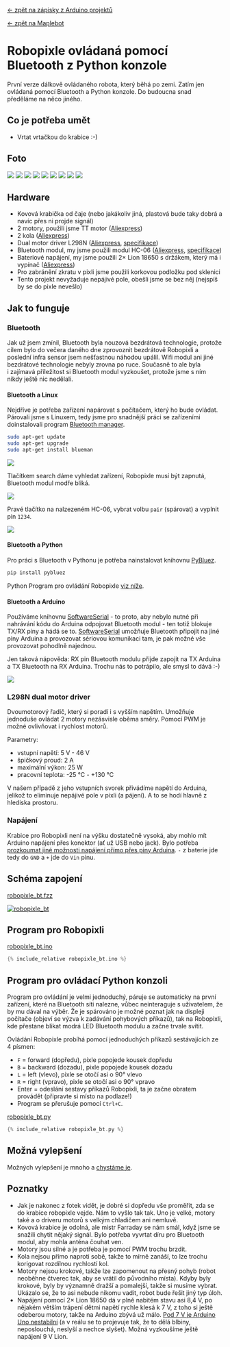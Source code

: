 [← zpět na zápisky z Arduino projektů](../../index.md)

[← zpět na Maplebot](../maplebot.md)

# Robopixle ovládaná pomocí Bluetooth z&nbsp;Python konzole
První verze dálkově ovládaného robota, který běhá po zemi. Zatím jen ovládaná pomocí Bluetooth a&nbsp;Python konzole. Do budoucna snad předěláme na něco jiného.

## Co je potřeba umět
* Vrtat vrtačkou do krabice :-)

## Foto
![](P1120583.JPG)
![](P1120584.JPG)
![](P1120585.JPG)
![](P1120586.JPG)
![](P1120587.JPG)
![](P1120592.JPG)
![](P1120594.JPG)
![](P1120591.JPG)
![](P1120597.JPG)

<!--
## Video
<div markdown="0">
    <video controls>
        <source src="robopixle_bt.mp4" type="video/mp4">
        Bohužel, váš prohlížeč neumí HTML5 video. <a href="robopixle_bt.mp4">Přehrajte si jej jako soubor.</a>
    </video>
</div>
-->

## Hardware
* Kovová krabička od čaje (nebo jakákoliv jiná, plastová bude taky dobrá a navíc přes ni projde signál)
* 2 motory, použili jsme TT motor ([Aliexpress](https://www.aliexpress.com/wholesale?catId=0&initiative_id=&SearchText=tt+motor))
* 2 kola ([Aliexpress](https://www.aliexpress.com/wholesale?catId=0&initiative_id=SB_20170328123120&SearchText=arduino+wheel))
* Dual motor driver L298N ([Aliexpress](https://www.aliexpress.com/wholesale?catId=0&initiative_id=SB_20170328123156&SearchText=L298N), [specifikace](L298_Data_Sheet.pdf))
* Bluetooth modul, my jsme použili modul HC-06 ([Aliexpress](https://www.aliexpress.com/wholesale?catId=0&initiative_id=SB_20170328123826&SearchText=HC-06), [specifikace](hc_hc-05-user-instructions-bluetooth.pdf))
* Bateriové napájení, my jsme použili 2× Lion 18650 s držákem, který má i vypínač ([Aliexpress](https://www.aliexpress.com/wholesale?catId=0&initiative_id=SB_20170328124149&SearchText=18650+box+switch))
* Pro zabránění zkratu v pixli jsme použili korkovou podložku pod sklenici
* Tento projekt nevyžaduje nepájivé pole, obešli jsme se bez něj (nejspíš by se do pixle nevešlo)

## Jak to funguje
### Bluetooth
Jak už jsem zmínil, Bluetooth byla nouzová bezdrátová technologie, protože cílem bylo do večera daného dne zprovoznit bezdrátově Robopixli a poslední infra sensor jsem nešťastnou náhodou upálil. Wifi modul ani jiné bezdrátové technologie nebyly zrovna po ruce. Současně to ale byla i&nbsp;zajímavá příležitost si Bluetooth modul vyzkoušet, protože jsme s&nbsp;ním nikdy ještě nic nedělali.

#### Bluetooth a Linux
Nejdříve je potřeba zařízení napárovat s&nbsp;počítačem, který ho bude ovládat. Párovali jsme s Linuxem, tedy jsme pro snadnější práci se zařízeními doinstalovali program [Bluetooth manager](https://apps.ubuntu.com/cat/applications/precise/blueman/).
``` bash
sudo apt-get update
sudo apt-get upgrade
sudo apt-get install blueman
```

![](blueman01.png)

Tlačítkem search dáme vyhledat zařízení, Robopixle musí být zapnutá, Bluetooth modul modře bliká.

![](blueman02.png)

Pravé tlačítko na nalzezeném HC-06, vybrat volbu `pair` (spárovat) a vyplnit pin `1234`.

![](blueman03.png)

#### Bluetooth a Python
Pro práci s Bluetooth v Pythonu je potřeba nainstalovat knihovnu [PyBluez](https://github.com/karulis/pybluez).
``` python
pip install pybluez
```
Python Program pro ovládání Robopixle [viz níže](#python).

#### Bluetooth a Arduino
Používáme knihovnu [SoftwareSerial](https://www.arduino.cc/en/Reference/softwareSerial) - to proto, aby nebylo nutné při nahrávání kódu do Arduina odpojovat Bluetooth modul - ten totiž blokuje TX/RX piny a hádá se to. [SoftwareSerial](https://www.arduino.cc/en/Reference/softwareSerial) umožňuje Bluetooth připojit na jiné piny Arduina a provozovat sériovou komunikaci tam, je pak možné vše provozovat pohodlně najednou. 

Jen taková nápověda: RX pin Bluetooth modulu přijde zapojit na TX Arduina a TX Bluetooth na RX Arduina. Trochu nás to potrápilo, ale smysl to dává :-)

![](P1130150.JPG)

### L298N dual motor driver
Dvoumotorový řadič, který si poradí i s vyšším napětím. Umožňuje jednoduše ovládat 2 motory nezásvisle oběma směry. Pomocí PWM je možné ovlivňovat i rychlost motorů.

Parametry:
* vstupní napětí: 5&nbsp;V - 46&nbsp;V
* špičkový proud: 2&nbsp;A
* maximální výkon: 25&nbsp;W
* pracovní teplota: -25&nbsp;℃ - +130&nbsp;℃

V našem případě z jeho vstupních svorek přivádíme napětí do Arduina, jelikož to eliminuje nepájivé pole v pixli (a pájení). A to se hodí hlavně z hlediska prostoru.

### Napájení
Krabice pro Robopixli není na výšku dostatečně vysoká, aby mohlo mít Arduino napájení přes konektor (ať už USB nebo jack). Bylo potřeba [prozkoumat jiné možnosti napájení přímo přes piny Arduina](https://www.arduino.cc/en/main/arduinoBoardUno). `-` z baterie jde tedy do `GND` a `+` jde do `Vin` pinu.

## Schéma zapojení
[robopixle_bt.fzz](robopixle_bt.fzz)

[![robopixle_bt](robopixle_bt_bb.png)](robopixle_bt_bb.png)

## Program pro Robopixli
[robopixle_bt.ino](robopixle_bt.ino)
``` c++
{% include_relative robopixle_bt.ino %}
```
<a name="python"></a>
## Program pro ovládací Python konzoli 
Program pro ovládání je velmi jednoduchý, páruje se automaticky na první zařízení, které na Bluetooth síti nalezne, vůbec neinteraguje s uživatelem, že by mu dával na výběr. Že je spárováno je možné poznat jak na displeji počítače (objeví se výzva k zadávání pohybových příkazů), tak na Robopixli, kde přestane blikat modrá LED Bluetooth modulu a začne trvale svítit.

Ovládání Robopixle probíhá pomocí jednoduchých příkazů sestávajících ze 4 písmen:
* `F` = forward (dopředu), pixle popojede kousek dopředu
* `B` = backward (dozadu), pixle popojede kousek dozadu
* `L` = left (vlevo), pixle se otočí asi o 90° vlevo
* `R` = right (vpravo), pixle se otočí asi o 90° vpravo
* Enter = odeslání sestavy příkazů Robopixli, ta je začne obratem provádět (připravte si místo na podlaze!)
* Program se přerušuje pomocí `Ctrl+C`.

[robopixle_bt.py](robopixle_bt.py)
``` c++
{% include_relative robopixle_bt.py %}
```

## Možná vylepšení
Možných vylepšení je mnoho a [chystáme je](../maplebot.md).

## Poznatky
* Jak je nakonec z fotek vidět, je dobré si dopředu vše proměřit, zda se do krabice robopixle vejde. Nám to vyšlo tak tak. Uno je velké, motory také a o driveru motorů s velkým chladičem ani nemluvě.
* Kovová krabice je odolná, ale mistr Farraday se nám smál, když jsme se snažili chytit nějaký signál. Bylo potřeba vyvrtat díru pro Bluetooth modul, aby mohla anténa čouhat ven.
* Motory jsou silné a je potřeba je pomocí PWM trochu brzdit.
* Kola nejsou přímo naproti sobě, takže to mírně zanáší, to lze trochu korigovat rozdílnou rychlostí kol.
* Motory nejsou krokové, takže lze zapomenout na přesný pohyb (robot neoběhne čtverec tak, aby se vrátil do původního místa). Kdyby byly krokové, byly by významně dražší a pomalejší, takže si musíme vybrat. Ukázalo se, že to asi nebude nikomu vadit, robot bude řešit jiný typ úloh.
* Napájení pomocí 2× Lion 18650 dá v plně nabitém stavu asi 8,4&nbsp;V, po nějakém větším trápení dětmi napětí rychle klesá k 7&nbsp;V, z toho si ještě odeberou motory, takže na Arduino zbývá už málo. [Pod 7&nbsp;V je Arduino Uno nestabilní](https://www.arduino.cc/en/main/arduinoBoardUno) (a v reálu se to projevuje tak, že to dělá blbiny, neposlouchá, neslyší a nechce slyšet). Možná vyzkoušíme ještě napájení 9&nbsp;V Lion.
